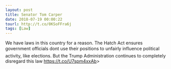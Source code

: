 ```yaml
---
layout: post
title: Senator Tom Carper
date: 2018-07-19 00:00:22
tourl: http://t.co/0KSoFFra6j
tags: [Law]
---
```

We have laws in this country for a reason. The Hatch Act ensures government officials dont use their positions to unfairly influence political activity, like elections. But the Trump Administration continues to completely disregard this law 
https://t.co/U7spm4xxAb&gt;